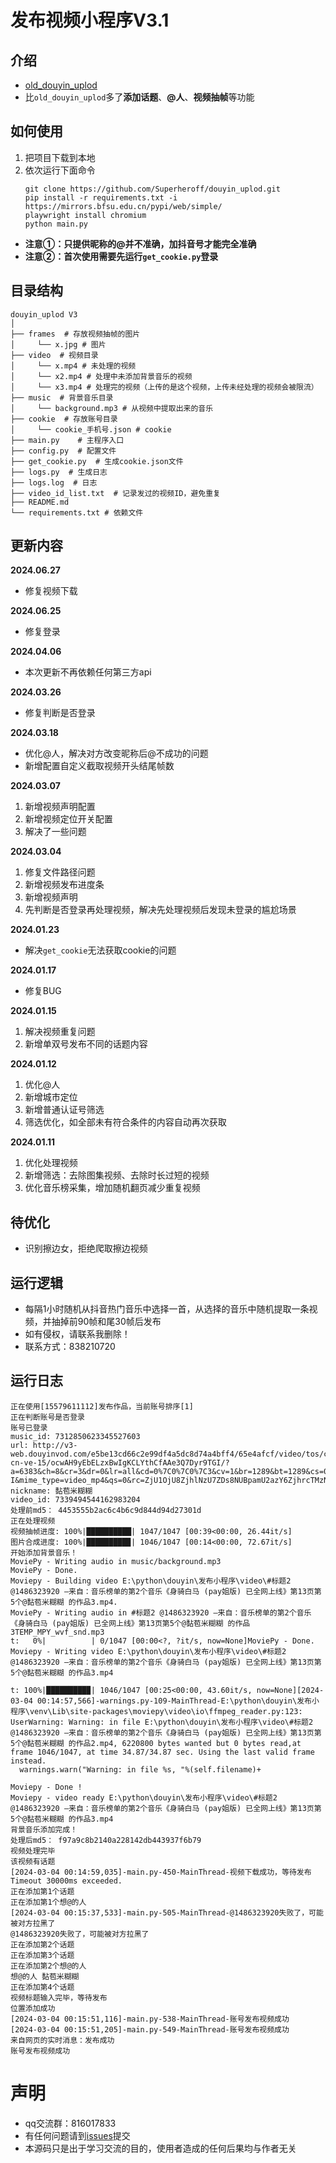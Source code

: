 # 发布视频小程序V3.1
## 介绍
- [old_douyin_uplod](https://github.com/Superheroff/douyin_uplod/tree/main)
- 比`old_douyin_uplod`多了**添加话题**、**@人**、**视频抽帧**等功能

## 如何使用
1. 把项目下载到本地
2. 依次运行下面命令
    ```shell
    git clone https://github.com/Superheroff/douyin_uplod.git
    pip install -r requirements.txt -i https://mirrors.bfsu.edu.cn/pypi/web/simple/
    playwright install chromium
    python main.py
    ```
- **注意①：只提供昵称的@并不准确，加抖音号才能完全准确**
- **注意②：首次使用需要先运行`get_cookie.py`登录**


## 目录结构
```text
douyin_uplod V3
│
├── frames  # 存放视频抽帧的图片
│     └── x.jpg # 图片
├── video  # 视频目录
│     └── x.mp4 # 未处理的视频
│     └── x2.mp4 # 处理中未添加背景音乐的视频
│     └── x3.mp4 # 处理完的视频（上传的是这个视频，上传未经处理的视频会被限流）
├── music  # 背景音乐目录
│     └── background.mp3 # 从视频中提取出来的音乐
├── cookie  # 存放账号目录
│     └── cookie_手机号.json # cookie
├── main.py    # 主程序入口
├── config.py  # 配置文件
├── get_cookie.py  # 生成cookie.json文件
├── logs.py  # 生成日志
├── logs.log  # 日志
├── video_id_list.txt  # 记录发过的视频ID，避免重复
├── README.md
└── requirements.txt # 依赖文件
```
## 更新内容
**2024.06.27**
- 修复视频下载

**2024.06.25**
- 修复登录

**2024.04.06**
- 本次更新不再依赖任何第三方api

**2024.03.26**
- 修复判断是否登录

**2024.03.18**
- 优化@人，解决对方改变昵称后@不成功的问题
- 新增配置自定义截取视频开头结尾帧数

**2024.03.07**
1. 新增视频声明配置
2. 新增视频定位开关配置
3. 解决了一些问题

**2024.03.04**
1. 修复文件路径问题
2. 新增视频发布进度条
3. 新增视频声明
4. 先判断是否登录再处理视频，解决先处理视频后发现未登录的尴尬场景

**2024.01.23**
- 解决`get_cookie`无法获取cookie的问题

**2024.01.17**
- 修复BUG

**2024.01.15**
1. 解决视频重复问题
2. 新增单双号发布不同的话题内容


**2024.01.12**
1. 优化@人
2. 新增城市定位
3. 新增普通认证号筛选
4. 筛选优化，如全部未有符合条件的内容自动再次获取


**2024.01.11**
1. 优化处理视频
2. 新增筛选：去除图集视频、去除时长过短的视频
3. 优化音乐榜采集，增加随机翻页减少重复视频

## 待优化
- 识别擦边女，拒绝爬取擦边视频


## 运行逻辑
- 每隔1小时随机从抖音热门音乐中选择一首，从选择的音乐中随机提取一条视频，并抽掉前90帧和尾30帧后发布
- 如有侵权，请联系我删除！
- 联系方式：838210720

## 运行日志
```log
正在使用[15579611112]发布作品，当前账号排序[1]
正在判断账号是否登录
账号已登录
music_id: 7312850623345527603
url: http://v3-web.douyinvod.com/e5be13cd66c2e99df4a5dc8d74a4bff4/65e4afcf/video/tos/cn/tos-cn-ve-15/ocwAH9yEbELzxBwIgKCLYthCfAAe3Q7Dyr9TGI/?a=6383&ch=8&cr=3&dr=0&lr=all&cd=0%7C0%7C0%7C3&cv=1&br=1289&bt=1289&cs=0&ds=4&ft=bvTKJbQQqUiSf_TZyo0ORVTYA0pijkIrejKJsCAyx.0P3-I&mime_type=video_mp4&qs=0&rc=ZjU1OjU8ZjhlNzU7ZDs8NUBpamU2azY6ZjhrcTMzNGkzM0A2NC80Y18yXjYxLTNgYWFhYSNpbjM2cjRfcWFgLS1kLS9zcw%3D%3D&btag=e00018000&cquery=100a&dy_q=1709482393&feature_id=46a7bb47b4fd1280f3d3825bf2b29388&l=20240304001313B4854C73E6800D57BF70
nickname: 黏苞米糊糊
video_id: 7339494544162983204
处理前md5： 4453555b2ac6c4b6c9d844d94d27301d
正在处理视频
视频抽帧进度: 100%|██████████| 1047/1047 [00:39<00:00, 26.44it/s]
图片合成进度: 100%|█████████▉| 1046/1047 [00:14<00:00, 72.67it/s]
开始添加背景音乐！
MoviePy - Writing audio in music/background.mp3
MoviePy - Done.
Moviepy - Building video E:\python\douyin\发布小程序\video\#标题2 @1486323920 —来自：音乐榜单的第2个音乐《身骑白马 (pay姐版) 已全网上线》第13页第5个@黏苞米糊糊 的作品3.mp4.
MoviePy - Writing audio in #标题2 @1486323920 —来自：音乐榜单的第2个音乐《身骑白马 (pay姐版) 已全网上线》第13页第5个@黏苞米糊糊 的作品3TEMP_MPY_wvf_snd.mp3
t:   0%|          | 0/1047 [00:00<?, ?it/s, now=None]MoviePy - Done.
Moviepy - Writing video E:\python\douyin\发布小程序\video\#标题2 @1486323920 —来自：音乐榜单的第2个音乐《身骑白马 (pay姐版) 已全网上线》第13页第5个@黏苞米糊糊 的作品3.mp4

t: 100%|█████████▉| 1046/1047 [00:25<00:00, 43.60it/s, now=None][2024-03-04 00:14:57,566]-warnings.py-109-MainThread-E:\python\douyin\发布小程序\venv\Lib\site-packages\moviepy\video\io\ffmpeg_reader.py:123: UserWarning: Warning: in file E:\python\douyin\发布小程序\video\#标题2 @1486323920 —来自：音乐榜单的第2个音乐《身骑白马 (pay姐版) 已全网上线》第13页第5个@黏苞米糊糊 的作品2.mp4, 6220800 bytes wanted but 0 bytes read,at frame 1046/1047, at time 34.87/34.87 sec. Using the last valid frame instead.
  warnings.warn("Warning: in file %s, "%(self.filename)+

Moviepy - Done !
Moviepy - video ready E:\python\douyin\发布小程序\video\#标题2 @1486323920 —来自：音乐榜单的第2个音乐《身骑白马 (pay姐版) 已全网上线》第13页第5个@黏苞米糊糊 的作品3.mp4
背景音乐添加完成！
处理后md5： f97a9c8b2140a228142db443937f6b79
视频处理完毕
该视频有话题
[2024-03-04 00:14:59,035]-main.py-450-MainThread-视频下载成功，等待发布
Timeout 30000ms exceeded.
正在添加第1个话题
正在添加第1个想@的人
[2024-03-04 00:15:37,533]-main.py-505-MainThread-@1486323920失败了，可能被对方拉黑了
@1486323920失败了，可能被对方拉黑了
正在添加第2个话题
正在添加第3个话题
正在添加第2个想@的人
想@的人 黏苞米糊糊
正在添加第4个话题
视频标题输入完毕，等待发布
位置添加成功
[2024-03-04 00:15:51,116]-main.py-538-MainThread-账号发布视频成功
[2024-03-04 00:15:51,205]-main.py-549-MainThread-账号发布视频成功
来自网页的实时消息：发布成功
账号发布视频成功
```

# 声明
- qq交流群：816017833
- 有任何问题请到[issues](https://github.com/Superheroff/douyin_uplod/issues)提交
- 本源码只是出于学习交流的目的，使用者造成的任何后果均与作者无关